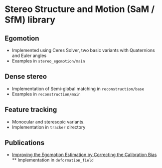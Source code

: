 # Stereo Structure and Motion (SaM / SfM) library

## Egomotion
* Implemented using Ceres Solver, two basic variants with Quaternions and Euler angles
* Examples in `stereo_egomotion/main`

## Dense stereo
* Implementation of Semi-global matching in `reconstruction/base`
* Examples in `reconstruction/main`

## Feature tracking
* Monocular and steresopic variants.
* Implementation in `tracker` directory

## Publications

* [Improving the Egomotion Estimation by Correcting the Calibration Bias](http://www.cvlibs.net/datasets/kitti/eval_odometry_detail.php?&result=3ef2e95144c13778b66cec9b1d4c887c68684cea)
** Implementation in `deformation_field`
